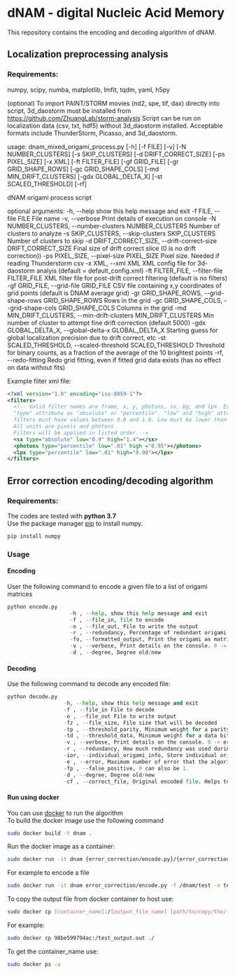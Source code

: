 # dNAM - digital Nucleic Acid Memory
This repository contains the encoding and decoding algorithm of dNAM.

## Localization preprocessing analysis
### Requirements:

numpy, scipy, numba, matplotlib, lmfit, tqdm, yaml, h5py

(optional) To import PAINT/STORM movies (nd2, spe, tif, dax) directly into script, 3d_daostorm must be installed from
https://github.com/ZhuangLab/storm-analysis
Script can be run on localization data (csv, txt, hdf5) without 3d_daostorm installed. Acceptable formats include ThunderStorm, Picasso,
and 3d_daostorm.

usage: dnam_mixed_origami_process.py [-h] [-f FILE] [-v] [-N NUMBER_CLUSTERS]
                                     [-s SKIP_CLUSTERS]
                                     [-d DRIFT_CORRECT_SIZE] [-ps PIXEL_SIZE]
                                     [-x XML] [-ft FILTER_FILE]
                                     [-gf GRID_FILE] [-gr GRID_SHAPE_ROWS]
                                     [-gc GRID_SHAPE_COLS]
                                     [-md MIN_DRIFT_CLUSTERS]
                                     [-gdx GLOBAL_DELTA_X]
                                     [-st SCALED_THRESHOLD] [-rf]

dNAM origami process script

optional arguments:
  -h, --help            show this help message and exit
  -f FILE, --file FILE  File name
  -v, --verbose         Print details of execution on console
  -N NUMBER_CLUSTERS, --number-clusters NUMBER_CLUSTERS
                        Number of clusters to analyze
  -s SKIP_CLUSTERS, --skip-clusters SKIP_CLUSTERS
                        Number of clusters to skip
  -d DRIFT_CORRECT_SIZE, --drift-correct-size DRIFT_CORRECT_SIZE
                        Final size of drift correct slice (0 is no drift
                        correction))
  -ps PIXEL_SIZE, --pixel-size PIXEL_SIZE
                        Pixel size. Needed if reading Thunderstorm csv
  -x XML, --xml XML     XML config file for 3d-daostorm analyis (default =
                        default_config.xml)
  -ft FILTER_FILE, --filter-file FILTER_FILE
                        XML filter file for post-drift correct filtering
                        (default is no filters)
  -gf GRID_FILE, --grid-file GRID_FILE
                        CSV file containing x,y coordinates of grid points
                        (default is DNAM average grid)
  -gr GRID_SHAPE_ROWS, --grid-shape-rows GRID_SHAPE_ROWS
                        Rows in the grid
  -gc GRID_SHAPE_COLS, --grid-shape-cols GRID_SHAPE_COLS
                        Columns in the grid
  -md MIN_DRIFT_CLUSTERS, --min-drift-clusters MIN_DRIFT_CLUSTERS
                        Min number of cluster to attempt fine drift correction
                        (default 5000)
  -gdx GLOBAL_DELTA_X, --global-delta-x GLOBAL_DELTA_X
                        Starting guess for global localization precision due
                        to drift correct, etc
  -st SCALED_THRESHOLD, --scaled-threshold SCALED_THRESHOLD
                        Threshold for binary counts, as a fraction of the
                        average of the 10 brightest points
  -rf, --redo-fitting   Redo grid fitting, even if fitted grid data exists
                        (has no effect on data without fits)

Example filter xml file:
```xml
<?xml version="1.0" encoding="iso-8859-1"?>
<filters>
  <!-- Valid filter names are frame, x, y, photons, sx, bg, and lpx. Every implemented filter must have
  "type" attribute as "absolute" or "percentile". "low" and "high" attributes must be set. Percentile
  filters must have values between 0.0 and 1.0. Low must be lower than high
  All units are pixels and photons
  Filters will be applied in listed order.-->
  <sx type="absolute" low="0.9" high="1.4"></sx>
  <photons type="percentile" low=".01" high ="0.95"></photons>
  <lpx type="percentile" low=".01" high="0.90"></lpx>
</filters>
```


## Error correction encoding/decoding algorithm
### Requirements:
The codes are tested with **python 3.7**  
Use the package manager [pip](https://pip.pypa.io/en/stable/) to install numpy.
```bash
pip install numpy
```

### Usage
#### Encoding
User the following command to encode a given file to a list of origami matrices
```python
python encode.py
                    -h , --help, show this help message and exit
                    -f , --file_in, file to encode
                    -o , --file_out, File to write the output
                    -r , --redundancy, Percentage of redundant origami
                    -fo, --formatted_output, Print the origami as matrix instead of single line
                    -v , --verbose, Print details on the console. 0 -> error. 1->debug, 2->info, 3->warning
                    -d , --degree, Degree old/new
```
#### Decoding
Use the following command to decode any encoded file:
```python
python decode.py
                  -h, --help, show this help message and exit
                  -f , --file_in File to decode
                  -o , --file_out File to write output
                  -fz , --file_size, File size that will be decoded
                  -tp , --threshold_parity, Minimum weight for a parity bit cell to be consider that as an error
                  -td , --threshold_data, Minimum weight for a data bit cell to be consider as an error
                  -v , --verbose, Print details on the console. 0 -> error, 1 -> debug, 2 -> info, 3 -> warning
                  -r , --redundancy, How much redundancy was used during encoding
                  -ior, --individual_origami_info, Store individual origami information
                  -e , --error, Maximum number of error that the algorithm will try to fix
                  -fp , --false_positive, 0 can also be 1.
                  -d , --degree, Degree old/new
                  -cf , --correct_file, Original encoded file. Helps to check the status automatically.
```
#### Run using docker
You can use [docker](https://www.docker.com/) to run the algorithm  
To build the docker image use the following command
```bash
sudo docker build -t dnam .
```
Run the docker image as a container:
```bash
sudo docker run -it dnam {error_correction/encode.py}/{error_correction/decode.py} [options]
```
For example to encode a file
```bash
sudo docker run -it dnam error_correction/encode.py -f /dnam/test -o test_output.out
```
To copy the output file from docker container to host use:
```bash
sudo docker cp [container_name]:/[output_file_name] [path/to/copy/the/file]
```
For example:
```bash
sudo docker cp 98be599794ac:/test_output.out ./
```
To get the container_name use:
```bash
sudo docker ps -a
```
